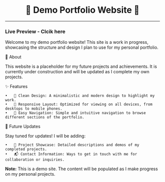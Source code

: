 <div align="center">
   <h1>🌟 Demo Portfolio Website 🌟</h1> 
</div>
<hr>
<div>
  <h3 style="font-weight: bold">Live Preview - <a src="" >Clcik here </a> </h3>
</div>

Welcome to my demo portfolio website! This site is a work in progress, showcasing the structure and design I plan to use for my personal portfolio.

📖 About

This website is a placeholder for my future projects and achievements. It is currently under construction and will be updated as I complete my own projects.

✨ Features

	•	🎨 Clean Design: A minimalistic and modern design to highlight my work.
	•	📱 Responsive Layout: Optimized for viewing on all devices, from desktops to mobile phones.
	•	🧭 Easy Navigation: Simple and intuitive navigation to browse different sections of the portfolio.

🔮 Future Updates

Stay tuned for updates! I will be adding:

	•	💼 Project Showcase: Detailed descriptions and demos of my completed projects.
	•	📬 Contact Information: Ways to get in touch with me for collaboration or inquiries.

**Note:** This is a demo site. The content will be populated as I make progress on my personal projects.
